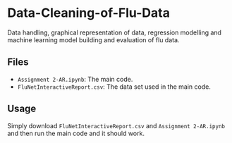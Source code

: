 # Data-Cleaning-of-Flu-Data
Data handling, graphical representation of data, regression modelling and machine learning model building and evaluation of flu data.


## Files
- `Assignment 2-AR.ipynb`: The main code.
- `FluNetInteractiveReport.csv`: The data set used in the main code.

## Usage
Simply download `FluNetInteractiveReport.csv` and `Assignment 2-AR.ipynb` and then run the main code and it should work.

